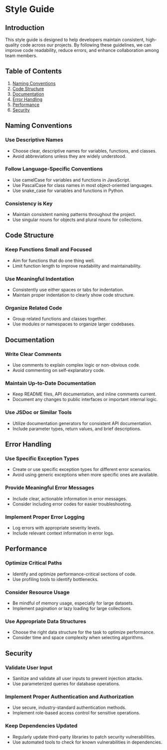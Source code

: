 # Style Guide

## Introduction

This style guide is designed to help developers maintain consistent, high-quality code across our projects. By following these guidelines, we can improve code readability, reduce errors, and enhance collaboration among team members.

## Table of Contents

1. [Naming Conventions](#naming-conventions)
2. [Code Structure](#code-structure)
3. [Documentation](#documentation)
4. [Error Handling](#error-handling)
5. [Performance](#performance)
6. [Security](#security)

## Naming Conventions

### Use Descriptive Names

- Choose clear, descriptive names for variables, functions, and classes.
- Avoid abbreviations unless they are widely understood.

### Follow Language-Specific Conventions

- Use camelCase for variables and functions in JavaScript.
- Use PascalCase for class names in most object-oriented languages.
- Use snake_case for variables and functions in Python.

### Consistency is Key

- Maintain consistent naming patterns throughout the project.
- Use singular nouns for objects and plural nouns for collections.

## Code Structure

### Keep Functions Small and Focused

- Aim for functions that do one thing well.
- Limit function length to improve readability and maintainability.

### Use Meaningful Indentation

- Consistently use either spaces or tabs for indentation.
- Maintain proper indentation to clearly show code structure.

### Organize Related Code

- Group related functions and classes together.
- Use modules or namespaces to organize larger codebases.

## Documentation

### Write Clear Comments

- Use comments to explain complex logic or non-obvious code.
- Avoid commenting on self-explanatory code.

### Maintain Up-to-Date Documentation

- Keep README files, API documentation, and inline comments current.
- Document any changes to public interfaces or important internal logic.

### Use JSDoc or Similar Tools

- Utilize documentation generators for consistent API documentation.
- Include parameter types, return values, and brief descriptions.

## Error Handling

### Use Specific Exception Types

- Create or use specific exception types for different error scenarios.
- Avoid using generic exceptions when more specific ones are available.

### Provide Meaningful Error Messages

- Include clear, actionable information in error messages.
- Consider including error codes for easier troubleshooting.

### Implement Proper Error Logging

- Log errors with appropriate severity levels.
- Include relevant context information in error logs.

## Performance

### Optimize Critical Paths

- Identify and optimize performance-critical sections of code.
- Use profiling tools to identify bottlenecks.

### Consider Resource Usage

- Be mindful of memory usage, especially for large datasets.
- Implement pagination or lazy loading for large collections.

### Use Appropriate Data Structures

- Choose the right data structure for the task to optimize performance.
- Consider time and space complexity when selecting algorithms.

## Security

### Validate User Input

- Sanitize and validate all user inputs to prevent injection attacks.
- Use parameterized queries for database operations.

### Implement Proper Authentication and Authorization

- Use secure, industry-standard authentication methods.
- Implement role-based access control for sensitive operations.

### Keep Dependencies Updated

- Regularly update third-party libraries to patch security vulnerabilities.
- Use automated tools to check for known vulnerabilities in dependencies.